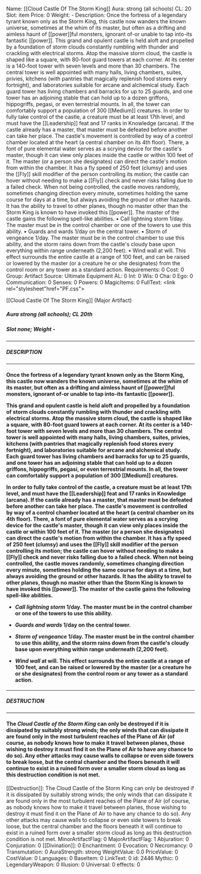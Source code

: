 Name: [[Cloud Castle Of The Storm King]]
Aura: strong (all schools)
CL: 20
Slot: item
Price: 0
Weight: -
Description: Once the fortress of a legendary tyrant known only as the Storm King, this castle now wanders the known universe, sometimes at the whim of its master, but often as a drifting and aimless haunt of [[power]]ful monsters, ignorant of-or unable to tap into-its fantastic [[power]]. This grand and opulent castle is held aloft and propelled by a foundation of storm clouds constantly rumbling with thunder and crackling with electrical storms. Atop the massive storm cloud, the castle is shaped like a square, with 80-foot guard towers at each corner. At its center is a 140-foot tower with seven levels and more than 30 chambers. The central tower is well appointed with many halls, living chambers, suites, privies, kitchens (with pantries that magically replenish food stores every fortnight), and laboratories suitable for arcane and alchemical study. Each guard tower has living chambers and barracks for up to 25 guards, and one tower has an adjoining stable that can hold up to a dozen griffons, hippogriffs, pegasi, or even terrestrial mounts. In all, the tower can comfortably support a population of 300 [[Medium]] creatures. In order to fully take control of the castle, a creature must be at least 17th level, and must have the [[Leadership]] feat and 17 ranks in Knowledge (arcana). If the castle already has a master, that master must be defeated before another can take her place. The castle's movement is controlled by way of a control chamber located at the heart (a central chamber on its 4th floor). There, a font of pure elemental water serves as a scrying device for the castle's master, though it can view only places inside the castle or within 100 feet of it. The master (or a person she designates) can direct the castle's motion from within the chamber. It has a fly speed of 250 feet (clumsy) and uses the [[Fly]] skill modifier of the person controlling its motion; the castle can hover without needing to make a [[Fly]] check and never risks falling due to a failed check. When not being controlled, the castle moves randomly, sometimes changing direction every minute, sometimes holding the same course for days at a time, but always avoiding the ground or other hazards. It has the ability to travel to other planes, though no master other than the Storm King is known to have invoked this [[power]]. The master of the castle gains the following spell-like abilities. • Call lightning storm 1/day. The master must be in the control chamber or one of the towers to use this ability. • Guards and wards 1/day on the central tower. • Storm of vengeance 1/day. The master must be in the control chamber to use this ability, and the storm rains down from the castle's cloudy base upon everything within range underneath (2,200 feet). • Wind wall at will. This effect surrounds the entire castle at a range of 100 feet, and can be raised or lowered by the master (or a creature he or she designates) from the control room or any tower as a standard action.
Requirements: 0
Cost: 0
Group: Artifact
Source: Ultimate Equipment
AL: 0
Int: 0
Wis: 0
Cha: 0
Ego: 0
Communication: 0
Senses: 0
Powers: 0
MagicItems: 0
FullText: <link rel="stylesheet"href="PF.css"><div class="heading"><p class="alignleft">[[Cloud Castle Of The Storm King]] (Major Artifact)</p><div style="clear: both;"></div></div><div><h5><b>Aura </b>strong (all schools); <b>CL </b>20th</h5><h5><b>Slot </b>none; <b>Weight </b>-</h5></div><hr/><div><h5><b>DESCRIPTION</b></h5></div><hr/><div><h4><p>Once the fortress of a legendary tyrant known only as the Storm King, this castle now wanders the known universe, sometimes at the whim of its master, but often as a drifting and aimless haunt of [[power]]ful monsters, ignorant of-or unable to tap into-its fantastic [[power]]. </p><p>This grand and opulent castle is held aloft and propelled by a foundation of storm clouds constantly rumbling with thunder and crackling with electrical storms. Atop the massive storm cloud, the castle is shaped like a square, with 80-foot guard towers at each corner. At its center is a 140-foot tower with seven levels and more than 30 chambers. The central tower is well appointed with many halls, living chambers, suites, privies, kitchens (with pantries that magically replenish food stores every fortnight), and laboratories suitable for arcane and alchemical study. Each guard tower has living chambers and barracks for up to 25 guards, and one tower has an adjoining stable that can hold up to a dozen griffons, hippogriffs, pegasi, or even terrestrial mounts. In all, the tower can comfortably support a population of 300 [[Medium]] creatures. </p><p>In order to fully take control of the castle, a creature must be at least 17th level, and must have the [[Leadership]] feat and 17 ranks in Knowledge (arcana). If the castle already has a master, that master must be defeated before another can take her place. The castle's movement is controlled by way of a control chamber located at the heart (a central chamber on its 4th floor). There, a font of pure elemental water serves as a scrying device for the castle's master, though it can view only places inside the castle or within 100 feet of it. The master (or a person she designates) can direct the castle's motion from within the chamber. It has a fly speed of 250 feet (clumsy) and uses the [[Fly]] skill modifier of the person controlling its motion; the castle can hover without needing to make a [[Fly]] check and never risks falling due to a failed check. When not being controlled, the castle moves randomly, sometimes changing direction every minute, sometimes holding the same course for days at a time, but always avoiding the ground or other hazards. It has the ability to travel to other planes, though no master other than the Storm King is known to have invoked this [[power]]. The master of the castle gains the following spell-like abilities. </p><p><i><ul><li> Call lightning storm</i> 1/day. The master must be in the control chamber or one of the towers to use this ability. </p><p><li> <i>Guards and wards</i> 1/day on the central tower. </p><p><li> <i>Storm of vengeance</i> 1/day. The master must be in the control chamber to use this ability, and the storm rains down from the castle's cloudy base upon everything within range underneath (2,200 feet). </p><p><li> <i>Wind wall</i> at will. This effect surrounds the entire castle at a range of 100 feet, and can be raised or lowered by the master (or a creature he or she designates) from the control room or any tower as a standard action.</ul></p></h4></div><hr/><div><h5><b>DESTRUCTION</b></h5></div><hr/><div><h4><p>The <i>Cloud Castle of the Storm King</i> can only be destroyed if it is dissipated by suitably strong winds; the only winds that can dissipate it are found only in the most turbulent reaches of the Plane of Air (of course, as nobody knows how to make it travel between planes, those wishing to destroy it must find it on the Plane of Air to have any chance to do so). Any other attacks may cause walls to collapse or even side towers to break loose, but the central chamber and the floors beneath it will continue to exist in a ruined form over a smaller storm cloud as long as this destruction condition is not met.</p></h4></div>
[[Destruction]]: The Cloud Castle of the Storm King can only be destroyed if it is dissipated by suitably strong winds; the only winds that can dissipate it are found only in the most turbulent reaches of the Plane of Air (of course, as nobody knows how to make it travel between planes, those wishing to destroy it must find it on the Plane of Air to have any chance to do so). Any other attacks may cause walls to collapse or even side towers to break loose, but the central chamber and the floors beneath it will continue to exist in a ruined form over a smaller storm cloud as long as this destruction condition is not met.
MinorArtifactFlag: 0
MajorArtifactFlag: 1
Abjuration: 0
Conjuration: 0
[[Divination]]: 0
Enchantment: 0
Evocation: 0
Necromancy: 0
Transmutation: 0
AuraStrength: strong
WeightValue: 0.0
PriceValue: 0
CostValue: 0
Languages: 0
BaseItem: 0
LinkText: 0
id: 2446
Mythic: 0
LegendaryWeapon: 0
Illusion: 0
Universal: 0
effects: 0
